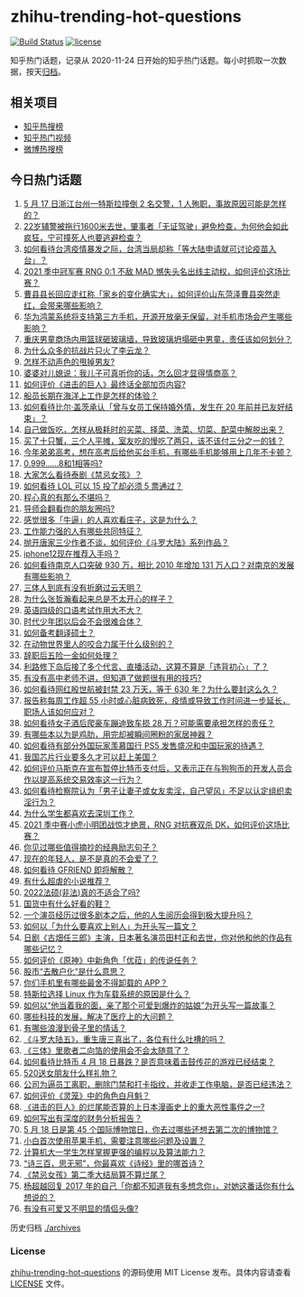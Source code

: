 # zhihu-trending-hot-questions

[![Build Status](https://github.com/justjavac/zhihu-trending-hot-questions/workflows/ci/badge.svg?branch=master)](https://github.com/justjavac/zhihu-trending-hot-questions/actions)
[![license](https://img.shields.io/github/license/justjavac/zhihu-trending-hot-questions)](https://github.com/justjavac/zhihu-trending-hot-questions/blob/master/LICENSE)

知乎热门话题，记录从 2020-11-24 日开始的知乎热门话题。每小时抓取一次数据，按天[归档](./archives)。

## 相关项目

- [知乎热搜榜](https://github.com/justjavac/zhihu-trending-top-search)
- [知乎热门视频](https://github.com/justjavac/zhihu-trending-hot-video)
- [微博热搜榜](https://github.com/justjavac/weibo-trending-hot-search)

## 今日热门话题

<!-- BEGIN -->
<!-- 最后更新时间 Wed May 19 2021 08:15:34 GMT+0800 (China Standard Time) -->

1. [5 月 17 日浙江台州一特斯拉撞倒 2 名交警，1
   人殉职，事故原因可能是怎样的？](https://www.zhihu.com/question/460003832)
2. [22岁辅警被拖行1600米去世，肇事者「无证驾驶」避免检查，为何他会如此疯狂，宁可撞死人也要逃避检查？](https://www.zhihu.com/question/460135941)
3. [如何看待台湾疫情暴发之际，台湾当局却称「等大陆申请就可讨论疫苗入台」？](https://www.zhihu.com/question/460171280)
4. [2021 季中冠军赛 RNG 0:1 不敌 MAD
   憾失头名出线主动权，如何评价这场比赛？](https://www.zhihu.com/question/460195556)
5. [曹县县长回应走红称「家乡的变化确实大」，如何评价山东菏泽曹县突然走红，会带来哪些影响？](https://www.zhihu.com/question/460089541)
6. [华为鸿蒙系统将支持第三方手机，开源开放毫无保留，对手机市场会产生哪些影响？](https://www.zhihu.com/question/460090403)
7. [重庆男童商场内用篮球砸玻璃墙，导致玻璃坍塌砸中男童，责任该如何划分？](https://www.zhihu.com/question/459951061)
8. [为什么众多的抗战片只火了李云龙？](https://www.zhihu.com/question/268674369)
9. [怎样不动声色的甩掉男友?](https://www.zhihu.com/question/325314779)
10. [婆婆对儿媳说：我儿子可真听你的话，怎么回才显得情商高？](https://www.zhihu.com/question/431787513)
11. [如何评价《进击的巨人》最终话全部加页内容?](https://www.zhihu.com/question/460186596)
12. [船员长期在海洋上工作是怎样的体验？](https://www.zhihu.com/question/29298020)
13. [如何看待比尔·盖茨承认「曾与女员工保持婚外情，发生在 20
    年前并已友好结束」？](https://www.zhihu.com/question/460064207)
14. [自己做饭吃，怎样从极耗时的买菜、择菜、洗菜、切菜、配菜中解脱出来？](https://www.zhihu.com/question/22903687)
15. [买了十只蟹，三个人平摊，室友吃的慢吃了两只，该不该付三分之一的钱？](https://www.zhihu.com/question/455193507)
16. [今年弟弟高考，想在高考后给他买台手机，有哪些手机能够用上几年不卡顿？](https://www.zhihu.com/question/459230225)
17. [0.999......8和1相等吗?](https://www.zhihu.com/question/459883219)
18. [大家怎么看待泰剧《禁忌女孩》？](https://www.zhihu.com/question/338714765)
19. [如何看待 LOL 可以 15 投了却必须 5 票通过？](https://www.zhihu.com/question/460061128)
20. [程心真的有那么不堪吗？](https://www.zhihu.com/question/418036982)
21. [导师会翻看你的朋友圈吗?](https://www.zhihu.com/question/377742704)
22. [感觉很多「牛逼」的人喜欢看庄子，这是为什么？](https://www.zhihu.com/question/31811556)
23. [工作能力强的人有哪些共同特征？](https://www.zhihu.com/question/28880482)
24. [抛开唐家三少作者不谈，如何评价《斗罗大陆》系列作品？](https://www.zhihu.com/question/458675311)
25. [iphone12现在推荐入手吗？](https://www.zhihu.com/question/444574639)
26. [如何看待南京人口突破 930 万，相比 2010 年增加 131
    万人口？对南京的发展有哪些影响？](https://www.zhihu.com/question/460073729)
27. [三体人到底有没有折磨过云天明？](https://www.zhihu.com/question/459076670)
28. [为什么张哲瀚看起来总是不太开心的样子？](https://www.zhihu.com/question/458237008)
29. [英语四级的口语考试作用大不大？](https://www.zhihu.com/question/28448815)
30. [时代少年团以后会不会很难合体？](https://www.zhihu.com/question/456289776)
31. [如何备考翻译硕士？](https://www.zhihu.com/question/29702896)
32. [在动物世界里人的咬合力属于什么级别的？](https://www.zhihu.com/question/459408371)
33. [辞职后五险一金如何处理？](https://www.zhihu.com/question/54840341)
34. [利路修下岛后接了多个代言、直播活动，这算不算是「违背初心」了？](https://www.zhihu.com/question/460088683)
35. [有没有高中老师不讲，但知道了做题很有用的技巧?](https://www.zhihu.com/question/388419751)
36. [如何看待网红殷世航被封禁 23 万天，等于 630
    年？为什么要封这么久？](https://www.zhihu.com/question/459925437)
37. [报告称每周工作超 55
    小时或心脏病致死，疫情或导致工作时间进一步延长，职场人该如何应对？](https://www.zhihu.com/question/460063511)
38. [如何看待女子酒后爬豪车蹦迪致车损 28
    万？可能需要承担怎样的责任？](https://www.zhihu.com/question/459759486)
39. [有哪些本以为是鸡肋，用完却被瞬间圈粉的家居神器？](https://www.zhihu.com/question/359026960)
40. [如何看待有部分外国玩家羡慕国行 PS5
    发售盛况和中国玩家的待遇？](https://www.zhihu.com/question/459685754)
41. [我国芯片行业要多久才可以赶上美国？](https://www.zhihu.com/question/403452621)
42. [如何评价马斯克在宣布暂停比特币支付后，又表示正在与狗狗币的开发人员合作以提高系统交易效率这一行为？](https://www.zhihu.com/question/459406032)
43. [如何看待检察院认为「男子让妻子或女友卖淫，自己望风」不足以认定组织卖淫行为？](https://www.zhihu.com/question/459692463)
44. [为什么学生都喜欢去深圳工作？](https://www.zhihu.com/question/442868905)
45. [2021 季中赛小虎小明团战惊才绝景，RNG 对抗赛双杀
    DK，如何评价这场比赛？](https://www.zhihu.com/question/460167203)
46. [你见过哪些值得摘抄的经典励志句子？](https://www.zhihu.com/question/447620837)
47. [现在的年轻人，是不是真的不会爱了？](https://www.zhihu.com/question/458676301)
48. [如何看待 GFRIEND 即将解散？](https://www.zhihu.com/question/460090159)
49. [有什么超虐的小说推荐？](https://www.zhihu.com/question/313274292)
50. [2022法硕(非法)真的不适合了吗?](https://www.zhihu.com/question/438205558)
51. [国货中有什么好看的鞋？](https://www.zhihu.com/question/278654959)
52. [一个演员经历过很多剧本之后，他的人生阅历会得到极大提升吗？](https://www.zhihu.com/question/455251862)
53. [如何以「为什么要喜欢上别人」为开头写一篇文？](https://www.zhihu.com/question/443120413)
54. [日剧《古畑任三郎》主演，日本著名演员田村正和去世，你对他和他的作品有哪些记忆？](https://www.zhihu.com/question/460168527)
55. [如何评价《原神》中新角色「优菈」的传说任务？](https://www.zhihu.com/question/460157064)
56. [股市“去散户化”是什么意思？](https://www.zhihu.com/question/459212443)
57. [你们手机里有哪些最舍不得卸载的 APP？](https://www.zhihu.com/question/427095722)
58. [特斯拉选择 Linux 作为车载系统的原因是什么？](https://www.zhihu.com/question/455892933)
59. [如何以“他当着我的面，亲了那个可爱到爆炸的姑娘”为开头写一篇故事？](https://www.zhihu.com/question/445435350)
60. [哪些科技的发展，解决了医疗上的大问题？](https://www.zhihu.com/question/459947188)
61. [有哪些浪漫到骨子里的情话？](https://www.zhihu.com/question/422342566)
62. [《斗罗大陆五》，重生唐三真出了，各位有什么吐槽的吗？](https://www.zhihu.com/question/459557005)
63. [《三体》里歌者二向箔的使用会不会太随意了？](https://www.zhihu.com/question/459124778)
64. [如何看待比特币 4 月 18
    日暴跌？是否意味着击鼓传花的游戏已经结束？](https://www.zhihu.com/question/455237775)
65. [520送女朋友什么样礼物？](https://www.zhihu.com/question/458252305)
66. [公司为逼员工离职，删除门禁和打卡指纹，并收走工作电脑，是否已经违法？](https://www.zhihu.com/question/458446577)
67. [如何评价《灵笼》中的角色白月魁？](https://www.zhihu.com/question/458161195)
68. [《进击的巨人》的烂尾能否算的上日本漫画史上的重大恶性事件之一?](https://www.zhihu.com/question/453573225)
69. [如何写出有深度的财务分析报告？](https://www.zhihu.com/question/38624533)
70. [5 月 18 日是第 45
    个国际博物馆日，你去过哪些还想去第二次的博物馆？](https://www.zhihu.com/question/460050202)
71. [小白首次使用苹果手机，需要注意哪些问题及设置？](https://www.zhihu.com/question/361796127)
72. [计算机大一学生怎样掌握更强的编程以及算法能力？](https://www.zhihu.com/question/444269929)
73. [“诗三百，思无邪”，你最喜欢《诗经》里的哪首诗？](https://www.zhihu.com/question/459755903)
74. [《禁忌女孩》第二季大结局算不算烂尾？](https://www.zhihu.com/question/458737109)
75. [杨超越回复 2017
    年的自己「你都不知道我有多想念你」，对她这番话你有什么想说的？](https://www.zhihu.com/question/459691259)
76. [有没有可爱又不明显的情侣头像?](https://www.zhihu.com/question/347976724)

<!-- END -->

历史归档 [./archives](./archives)

### License

[zhihu-trending-hot-questions](https://github.com/justjavac/zhihu-trending-hot-questions)
的源码使用 MIT License 发布。具体内容请查看 [LICENSE](./LICENSE) 文件。
